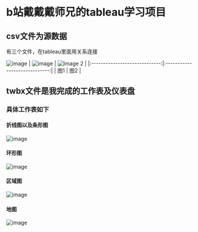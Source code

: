 # b站戴戴戴师兄的tableau学习项目

## csv文件为源数据
有三个文件，在tableau里面用关系连接 

![image](https://github.com/user-attachments/assets/6186f206-650c-4ebd-816b-25b2464c299a) 
| ![image](https://github.com/user-attachments/assets/80f55a86-a575-4241-90ee-235e8d0d775e) | ![Image 2](https://github.com/user-attachments/assets/4a5c8081-8e58-4e1a-ad6e-d58d6226fff0) |
|:-----------------------------:|:-----------------------------:|
|            图1                |            图2                |

## twbx文件是我完成的工作表及仪表盘
### 具体工作表如下
#### 折线图以及条形图
![image](https://github.com/user-attachments/assets/834316be-5d95-49c6-8956-9573ff7bb0c7)
#### 环形图
![image](https://github.com/user-attachments/assets/97fcdbef-538a-4be9-8394-633a442aea8d)
#### 区域图
![image](https://github.com/user-attachments/assets/0d7b9726-1ca7-4548-965d-f5d300513ee8)
#### 地图
![image](https://github.com/user-attachments/assets/31c5f94b-90ce-4fd7-b4c0-683618645275)
